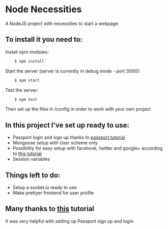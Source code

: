 # Node Necessities

A NodeJS project with necessities to start a webpage

## To install it you need to:

Install npm modules:

```bash
    $ npm install
```

Start the server (server is currently in debug mode - port 3000):

```bash
    $ npm start
```

Test the server:

```bash
    $ npm test
```

Then set up the files in /config in order to work with your own project

## In this project I've set up ready to use:

* Passport login and sign up thanks to [passport tutorial](https://scotch.io/tutorials/easy-node-authentication-setup-and-local)
* Mongoose setup with User scheme only
* Possibility for easy setup with facebook, 
twitter and google+ according to [this tutorial](https://scotch.io/tutorials/easy-node-authentication-setup-and-local) 
* Session variables

## Things left to do:

* Setup a socket.io ready to use
* Make prettyer frontend for user profile

## Many thanks to [this](https://scotch.io/tutorials/easy-node-authentication-setup-and-local) tutorial

It was very helpful with setting up Passport sign up and login